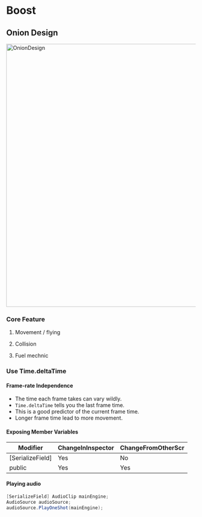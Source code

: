 # Boost



## Onion Design



<img src="/Users/xuzheng/Projects/notes/Game/U_game_3d/boost/notes.assets/OnionDesign.png" alt="OnionDesign" style="width:700px;" />



### Core Feature

1. Movement / flying

2. Collision
3. Fuel mechnic



### Use Time.deltaTime



#### Frame-rate Independence

* The time each frame takes can vary wildly.
* `Time.deltaTime` tells you the last frame time.
* This is a good predictor of the current frame time.
* Longer frame time lead to more movement.



####  Exposing Member Variables

| Modifier         | ChangeInInspector | ChangeFromOtherScr |
| ---------------- | ----------------- | ------------------ |
| [SerializeField] | Yes               | No                 |
| public           | Yes               | Yes                |



#### Playing audio

```c#
[SerializeField] AudioClip mainEngine;
AudioSource audioSource;
audioSource.PlayOneShot(mainEngine);
```

